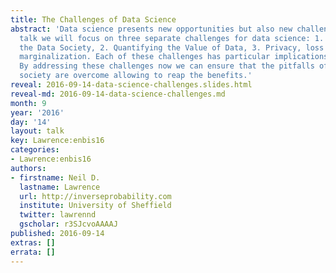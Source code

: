 ```yaml
---
title: The Challenges of Data Science
abstract: 'Data science presents new opportunities but also new challenges. In this
  talk we will focus on three separate challenges for data science: 1. Paradoxes of
  the Data Society, 2. Quantifying the Value of Data, 3. Privacy, loss of control,
  marginalization. Each of these challenges has particular implications for data science.
  By addressing these challenges now we can ensure that the pitfalls of the data driven
  society are overcome allowing to reap the benefits.'
reveal: 2016-09-14-data-science-challenges.slides.html
reveal-md: 2016-09-14-data-science-challenges.md
month: 9
year: '2016'
day: '14'
layout: talk
key: Lawrence:enbis16
categories:
- Lawrence:enbis16
authors:
- firstname: Neil D.
  lastname: Lawrence
  url: http://inverseprobability.com
  institute: University of Sheffield
  twitter: lawrennd
  gscholar: r3SJcvoAAAAJ
published: 2016-09-14
extras: []
errata: []
---
```

